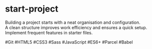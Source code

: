 # start-project

Building a project starts with a neat organisation and configuration.  
A clean structure improves work efficiency and ensures a quick setup.  
Implement frequent features in starter files.  

#Git #HTML5 #CSS3 #Sass #JavaScript #ES6+ #Parcel #Babel
